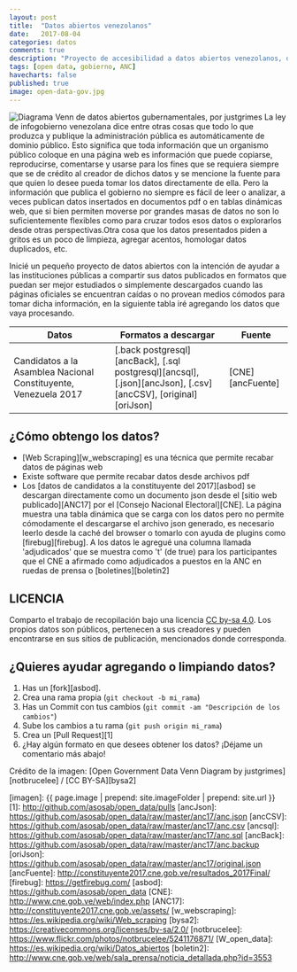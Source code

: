 ```yaml
---
layout: post
title:  "Datos abiertos venezolanos"
date:   2017-08-04 
categories: datos
comments: true
description: "Proyecto de accesibilidad a datos abiertos venezolanos, descárgalos aquí y/o pide el formato que más te interese"
tags: [open data, gobierno, ANC]
havecharts: false
published: true
image: open-data-gov.jpg
---
```


<img class="ri" alt="Diagrama Venn de datos abiertos gubernamentales, por justgrimes" src="{{ page.image | prepend: site.imageFolder | prepend: site.url }}"> 
La ley de infogobierno venezolana dice entre otras cosas que todo lo que produzca y publique la administración pública es automáticamente de dominio público. Esto significa que toda información que un organismo público coloque en una página web es información que puede copiarse, reproducirse, comentarse y usarse para los fines que se requiera siempre que se de crédito al creador de dichos datos y se mencione la fuente para que quien lo desee pueda tomar los datos directamente de ella. Pero la información que publica el gobierno no siempre es fácil de leer o analizar, a veces publican datos insertados en documentos pdf o en tablas dinámicas web, que si bien permiten moverse por grandes masas de datos no son lo suficientemente flexibles como para cruzar todos esos datos o explorarlos desde otras perspectivas.Otra cosa que los datos presentados piden a gritos es un poco de limpieza, agregar acentos, homologar datos duplicados, etc.

Inicié un pequeño proyecto de datos abiertos con la intención de ayudar a las instituciones públicas a compartir sus datos publicados en formatos que puedan ser mejor estudiados o simplemente descargados cuando las páginas oficiales se encuentran caídas o no provean medios cómodos para tomar dicha información, en la siguiente tabla iré agregando los datos que vaya procesando.

Datos | Formatos a descargar | Fuente 
------------ | ------------- | -------------
Candidatos a la Asamblea Nacional Constituyente, Venezuela 2017 | [.back postgresql][ancBack], [.sql postgresql][ancsql], [.json][ancJson], [.csv][ancCSV], [original][oriJson] | [CNE][ancFuente]


¿Cómo obtengo los datos?
------------
- [Web Scraping][w_webscraping] es una técnica que permite recabar datos de páginas web
- Existe software que permite recabar datos desde archivos pdf
- Los [datos de candidatos a la constituyente del 2017][asbod] se descargan directamente como un documento json desde el [sitio web publicado][ANC17] por el [Consejo Nacional Electoral][CNE]. La página muestra una tabla dinámica que se carga con los datos pero no permite cómodamente el descargarse el archivo json generado, es necesario leerlo desde la caché del browser o tomarlo con ayuda de plugins como [firebug][firebug]. A los datos le agregué una columna llamada 'adjudicados' que se muestra como 't' (de true) para los participantes que el CNE a afirmado como adjudicados a puestos en la ANC en ruedas de prensa o [boletines][boletin2]


LICENCIA
------------
Comparto el trabajo de recopilación bajo una licencia [CC by-sa 4.0](https://creativecommons.org/licenses/by-sa/4.0/). Los propios datos son públicos, pertenecen a sus creadores y pueden encontrarse en sus sitios de publicación, mencionados donde corresponda.


¿Quieres ayudar agregando o limpiando datos? 
------------
1. Has un [fork][asbod].
2. Crea una rama propia (`git checkout -b mi_rama`)
3. Has un Commit con tus cambios (`git commit -am "Descripción de los cambios"`)
4. Sube los cambios a tu rama (`git push origin mi_rama`)
5. Crea un [Pull Request][1]
6. ¿Hay algún formato en que desees obtener los datos? ¡Déjame un comentario más abajo!

Crédito de la imagen: [Open Government Data Venn Diagram by justgrimes][notbrucelee] / [CC BY-SA][bysa2]

[imagen]: {{ page.image | prepend: site.imageFolder | prepend: site.url }}
[1]: http://github.com/asosab/open_data/pulls
[ancJson]: https://github.com/asosab/open_data/raw/master/anc17/anc.json
[ancCSV]: https://github.com/asosab/open_data/raw/master/anc17/anc.csv
[ancsql]: https://github.com/asosab/open_data/raw/master/anc17/anc.sql
[ancBack]: https://github.com/asosab/open_data/raw/master/anc17/anc.backup
[oriJson]: https://github.com/asosab/open_data/raw/master/anc17/original.json
[ancFuente]: http://constituyente2017.cne.gob.ve/resultados_2017Final/
[firebug]: https://getfirebug.com/
[asbod]: https://github.com/asosab/open_data
[CNE]: http://www.cne.gob.ve/web/index.php
[ANC17]: http://constituyente2017.cne.gob.ve/assets/
[w_webscraping]: https://es.wikipedia.org/wiki/Web_scraping
[bysa2]: https://creativecommons.org/licenses/by-sa/2.0/
[notbrucelee]: https://www.flickr.com/photos/notbrucelee/5241176871/
[W_open_data]: https://es.wikipedia.org/wiki/Datos_abiertos
[boletin2]: http://www.cne.gob.ve/web/sala_prensa/noticia_detallada.php?id=3553
